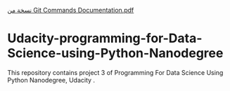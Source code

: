 [نسخة من Git Commands Documentation.pdf](https://github.com/Maha1997April/Udacity-programming-for-Data-Science-using-Python-Nanodegree/files/7079178/Git.Commands.Documentation.pdf)
# Udacity-programming-for-Data-Science-using-Python-Nanodegree
This repository contains project 3 of Programming For Data Science Using Python Nanodegree, Udacity .
